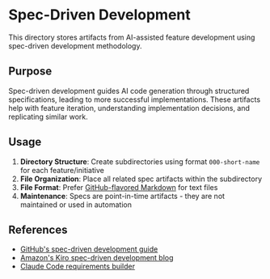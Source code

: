 # Spec-Driven Development

This directory stores artifacts from AI-assisted feature development using spec-driven development methodology.

## Purpose

Spec-driven development guides AI code generation through structured specifications, leading to more successful implementations. These artifacts help with feature iteration, understanding implementation decisions, and replicating similar work.

## Usage

1. **Directory Structure**: Create subdirectories using format `000-short-name` for each feature/initiative
2. **File Organization**: Place all related spec artifacts within the subdirectory 
3. **File Format**: Prefer [GitHub-flavored Markdown](https://github.github.com/gfm/) for text files
4. **Maintenance**: Specs are point-in-time artifacts - they are not maintained or used in automation

## References

- [GitHub's spec-driven development guide](https://github.com/github/spec-kit/blob/main/spec-driven.md)
- [Amazon's Kiro spec-driven development blog](https://kiro.dev/blog/kiro-and-the-future-of-software-development/)
- [Claude Code requirements builder](https://github.com/rizethereum/claude-code-requirements-builder)